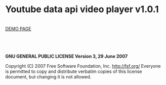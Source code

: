 # Youtube data api video player v1.0.1

<br />
<a href="https://zsoltkiraly.com/developments/youtube-data-api-video-player/" target="_blank">DEMO PAGE</a>

#
<br />

<b>GNU GENERAL PUBLIC LICENSE Version 3, 29 June 2007</b>

Copyright (C) 2007 Free Software Foundation, Inc. <http://fsf.org/>
Everyone is permitted to copy and distribute verbatim copies of this license document, but changing it is not allowed.
